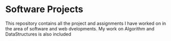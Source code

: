 # Software Projects
This repository contains all the project and assignments I have worked on in the area of software and web dvelopments.
My work on Algorithm and DataStructures is also included
